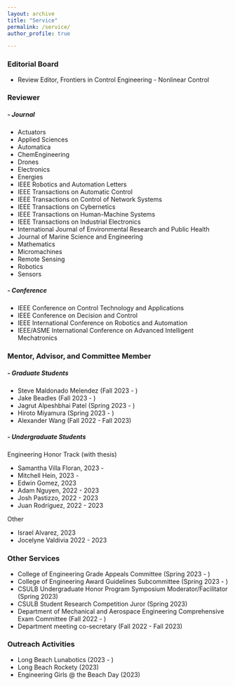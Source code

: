 ```yaml
---
layout: archive
title: "Service"
permalink: /service/
author_profile: true

---
```


### Editorial Board
* Review Editor, Frontiers in Control Engineering - Nonlinear Control

### Reviewer

##### - Journal
* Actuators
* Applied Sciences
* Automatica
* ChemEngineering
* Drones
* Electronics
* Energies
* IEEE Robotics and Automation Letters
* IEEE Transactions on Automatic Control
* IEEE Transactions on Control of Network Systems
* IEEE Transactions on Cybernetics
* IEEE Transactions on Human-Machine Systems
* IEEE Transactions on Industrial Electronics
* International Journal of Environmental Research and Public Health
* Journal of Marine Science and Engineering
* Mathematics
* Micromachines
* Remote Sensing
* Robotics
* Sensors

##### - Conference
* IEEE Conference on Control Technology and Applications
* IEEE Conference on Decision and Control
* IEEE International Conference on Robotics and Automation
* IEEE/ASME International Conference on Advanced Intelligent Mechatronics

### Mentor, Advisor, and Committee Member

##### - Graduate Students

- Steve Maldonado Melendez (Fall 2023 - )
- Jake Beadles (Fall 2023 - )
- Jagrut Alpeshbhai Patel (Spring 2023 - )
- Hiroto Miyamura (Spring 2023 - )
- Alexander Wang (Fall 2022 - Fall 2023)

##### - Undergraduate Students

Engineering Honor Track (with thesis)

- Samantha Villa Floran, 2023 - 
- Mitchell Hein, 2023 -
- Edwin Gomez, 2023
- Adam Nguyen, 2022 - 2023
- Josh Pastizzo, 2022 - 2023
- Juan Rodríguez, 2022 - 2023

Other

- Israel Alvarez, 2023
- Jocelyne Valdivia 2022 - 2023

<!-- ##### - High School Students
* First Tech Challenge, Girls Academic Leadership Academy Robotics Team -->

### Other Services

* College of Engineering Grade Appeals Committee (Spring 2023 - )
* College of Engineering Award Guidelines Subcommittee (Spring 2023 - )
* CSULB Undergraduate Honor Program Symposium Moderator/Facilitator (Spring 2023)
* CSULB Student Research Competition Juror (Spring 2023)
* Department of Mechanical and Aerospace Engineering Comprehensive Exam Committee (Fall 2022 - )
* Department meeting co-secretary (Fall 2022 - Fall 2023)

### Outreach Activities

* Long Beach Lunabotics (2023 - )
* Long Beach Rockety (2023)
* Engineering Girls @ the Beach Day (2023)
